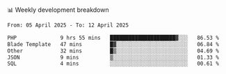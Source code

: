 📊 Weekly development breakdown
<!--START_SECTION:waka-->

```txt
From: 05 April 2025 - To: 12 April 2025

PHP              9 hrs 55 mins   █████████████████████▓░░░   86.53 %
Blade Template   47 mins         █▓░░░░░░░░░░░░░░░░░░░░░░░   06.84 %
Other            32 mins         █▒░░░░░░░░░░░░░░░░░░░░░░░   04.69 %
JSON             9 mins          ▒░░░░░░░░░░░░░░░░░░░░░░░░   01.33 %
SQL              4 mins          ░░░░░░░░░░░░░░░░░░░░░░░░░   00.61 %
```

<!--END_SECTION:waka-->
